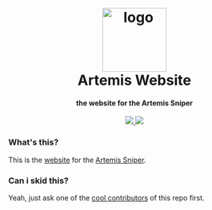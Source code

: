 <h1 align="center">
  <br>
  <a href="https://github.com/ArtemisSniper/Website/"><img src="https://raw.githubusercontent.com/ArtemisSniper/Website/master/public/favicon/icon.png" width=128 height=128 alt="logo"></a>
  <br>
  Artemis Website
  <br>
</h1>

<h4 align="center">the website for the Artemis Sniper</h4>

<p align="center">
  <a href="https://github.com/ArtemisSniper/Website/blob/master/LICENSE/">
    <img src="https://img.shields.io/badge/license-MIT-blue?logo=gitbook&logoColor=blue">
  </a>
  <a href="https://github.com/ArtemisSniper/Website/actions">
      <img src="https://img.shields.io/github/workflow/status/ArtemisSniper/Website/hello%20suslesticredstoneradiant?logo=azure%20pipelines&logoColor=brightgreen">
  </a>
  <a>
</p>

### What's this?

This is the [website](https://art2.cf) for the [Artemis Sniper](https://github.com/Everest187/Artemis-Sniper).

### Can i skid this?

Yeah, just ask one of the [cool contributors](https://github.com/TheRedstoneRadiant/Artemis-Website/graphs/contributors) of this repo first.
